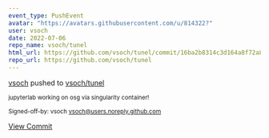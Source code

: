 ```yaml
---
event_type: PushEvent
avatar: "https://avatars.githubusercontent.com/u/814322?"
user: vsoch
date: 2022-07-06
repo_name: vsoch/tunel
html_url: https://github.com/vsoch/tunel/commit/16ba2b8314c3d164a8f72a82c35c31b191b13027
repo_url: https://github.com/vsoch/tunel
---
```


<a href='https://github.com/vsoch' target='_blank'>vsoch</a> pushed to <a href='https://github.com/vsoch/tunel' target='_blank'>vsoch/tunel</a>

<small>jupyterlab working on osg via singularity container!

Signed-off-by: vsoch <vsoch@users.noreply.github.com></small>

<a href='https://github.com/vsoch/tunel/commit/16ba2b8314c3d164a8f72a82c35c31b191b13027' target='_blank'>View Commit</a>